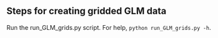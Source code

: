## Steps for creating gridded GLM data

Run the run_GLM_grids.py script. For help, `python run_GLM_grids.py -h`.